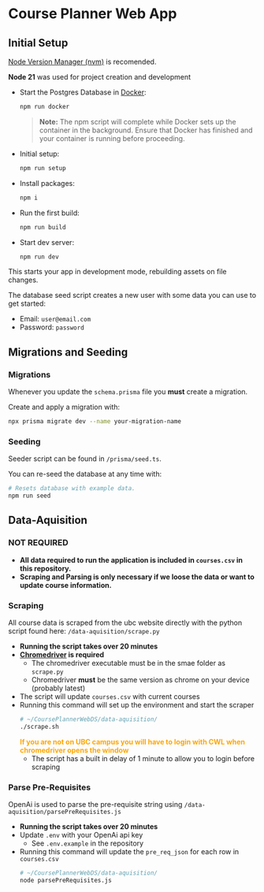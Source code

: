 # Course Planner Web App


## Initial Setup

[Node Version Manager (nvm)](https://github.com/nvm-sh/nvm) is recomended.

**Node 21** was used for project creation and development

- Start the Postgres Database in [Docker](https://www.docker.com/get-started):

  ```sh
  npm run docker
  ```

  > **Note:** The npm script will complete while Docker sets up the container in the background. Ensure that Docker has finished and your container is running before proceeding.

- Initial setup:

  ```sh
  npm run setup
  ```

- Install packages:

  ```sh
  npm i
  ```

- Run the first build:

  ```sh
  npm run build
  ```

- Start dev server:

  ```sh
  npm run dev
  ```

This starts your app in development mode, rebuilding assets on file changes.

The database seed script creates a new user with some data you can use to get started:

- Email: `user@email.com`
- Password: `password`

## Migrations and Seeding

### Migrations
Whenever you update the `schema.prisma` file you **must** create a migration.

Create and apply a migration with:
  ```bash
  npx prisma migrate dev --name your-migration-name
  ```
### Seeding

Seeder script can be found in `/prisma/seed.ts`.

You can re-seed the database at any time with:
```bash
# Resets database with example data.
npm run seed
```

## Data-Aquisition

### NOT REQUIRED
- **All data required to run the application is included in `courses.csv` in this repository.**
- **Scraping and Parsing is only necessary if we loose the data or want to update course information.**

### Scraping

All course data is scraped from the ubc website directly with the python script found here: `/data-aquisition/scrape.py`

- **Running the script takes over 20 minutes**
- **[Chromedriver](https://googlechromelabs.github.io/chrome-for-testing/#stable) is required**
  - The chromedriver executable must be in the smae folder as `scrape.py`
  - Chromedriver **must** be the same version as chrome on your device (probably latest)
- The script will update `courses.csv` with current courses
- Running this command will set up the environment and start the scraper
  ```bash
  # ~/CoursePlannerWebDS/data-aquisition/
  ./scrape.sh
  ```
  <strong style="color: orange;" >If you are not on UBC campus you will have to login with CWL when chromedriver opens the window</strong>
  - The script has a built in delay of 1 minute to allow you to login before scraping

### Parse Pre-Requisites
OpenAi is used to parse the pre-requisite string using `/data-aquisition/parsePreRequisites.js`

- **Running the script takes over 20 minutes**
- Update `.env` with your OpenAi api key
  - See `.env.example` in the repository
- Running this command will update the `pre_req_json` for each row in `courses.csv`
  ```bash
  # ~/CoursePlannerWebDS/data-aquisition/
  node parsePreRequisites.js
  ```



